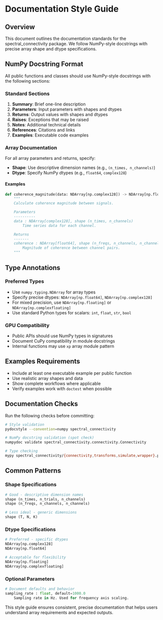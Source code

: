 # Documentation Style Guide

## Overview

This document outlines the documentation standards for the spectral_connectivity package. We follow NumPy-style docstrings with precise array shape and dtype specifications.

## NumPy Docstring Format

All public functions and classes should use NumPy-style docstrings with the following sections:

### Standard Sections

1. **Summary**: Brief one-line description
2. **Parameters**: Input parameters with shapes and dtypes
3. **Returns**: Output values with shapes and dtypes
4. **Raises**: Exceptions that may be raised
5. **Notes**: Additional technical details
6. **References**: Citations and links
7. **Examples**: Executable code examples

### Array Documentation

For all array parameters and returns, specify:

- **Shape**: Use descriptive dimension names (e.g., `(n_times, n_channels)`)
- **Dtype**: Specify NumPy dtypes (e.g., `float64`, `complex128`)

#### Examples

```python
def coherence_magnitude(data: NDArray[np.complex128]) -> NDArray[np.float64]:
    """
    Calculate coherence magnitude between signals.

    Parameters
    ----------
    data : NDArray[complex128], shape (n_times, n_channels)
        Time series data for each channel.

    Returns
    -------
    coherence : NDArray[float64], shape (n_freqs, n_channels, n_channels)
        Magnitude of coherence between channel pairs.
    """
```

## Type Annotations

### Preferred Types

- Use `numpy.typing.NDArray` for array types
- Specify precise dtypes: `NDArray[np.float64]`, `NDArray[np.complex128]`
- For mixed precision, use `NDArray[np.floating]` or `NDArray[np.complexfloating]`
- Use standard Python types for scalars: `int`, `float`, `str`, `bool`

### GPU Compatibility

- Public APIs should use NumPy types in signatures
- Document CuPy compatibility in module docstrings
- Internal functions may use `xp` array module pattern

## Examples Requirements

- Include at least one executable example per public function
- Use realistic array shapes and data
- Show complete workflows where applicable
- Verify examples work with `doctest` when possible

## Documentation Checks

Run the following checks before committing:

```bash
# Style validation
pydocstyle --convention=numpy spectral_connectivity

# NumPy docstring validation (spot check)
numpydoc validate spectral_connectivity.connectivity.Connectivity

# Type checking
mypy spectral_connectivity/{connectivity,transforms,simulate,wrapper}.py
```

## Common Patterns

### Shape Specifications

```python
# Good - descriptive dimension names
shape (n_times, n_trials, n_channels)
shape (n_freqs, n_channels, n_channels)

# Less ideal - generic dimensions
shape (T, N, K)
```

### Dtype Specifications

```python
# Preferred - specific dtypes
NDArray[np.complex128]
NDArray[np.float64]

# Acceptable for flexibility
NDArray[np.floating]
NDArray[np.complexfloating]
```

### Optional Parameters

```python
# Document defaults and behavior
sampling_rate : float, default=1000.0
    Sampling rate in Hz. Used for frequency axis scaling.
```

This style guide ensures consistent, precise documentation that helps users understand array requirements and expected outputs.
